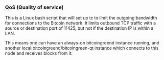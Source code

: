 ### QoS (Quality of service) ###

This is a Linux bash script that will set up tc to limit the outgoing bandwidth for connections to the Bitcoin network. It limits outbound TCP traffic with a source or destination port of 11425, but not if the destination IP is within a LAN.

This means one can have an always-on bitcoingreend instance running, and another local bitcoingreend/bitcoingreen-qt instance which connects to this node and receives blocks from it.
